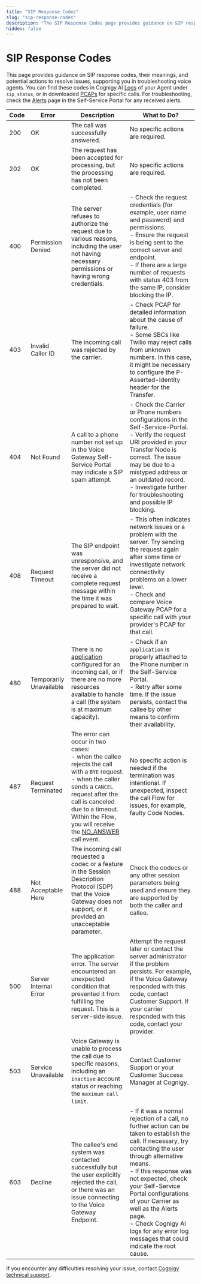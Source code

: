 ```yaml
---
title: "SIP Response Codes"
slug: "sip-response-codes"
description: "The SIP Response Codes page provides guidance on SIP response codes, their meanings, and potential actions to resolve issues, supporting you in troubleshooting voice agents."
hidden: false
---
```


# SIP Response Codes

This page provides guidance on SIP response codes, their meanings, and potential actions to resolve issues, supporting you in troubleshooting voice agents.
You can find these codes in Cognigy.AI [Logs](../../ai/test/logs.md) of your Agent under `sip_status`, or in downloaded [PCAPs](../webapp/recent-calls.md#call-details) for specific calls.
For troubleshooting, check the [Alerts](../webapp/alerts.md) page in the Self-Service Portal for any received alerts.

| Code | Error                   | Description                                                                                                                                                                                                                                                                                                          | What to Do?                                                                                                                                                                                                                                                                                                                                                                                    |
|------|-------------------------|----------------------------------------------------------------------------------------------------------------------------------------------------------------------------------------------------------------------------------------------------------------------------------------------------------------------|------------------------------------------------------------------------------------------------------------------------------------------------------------------------------------------------------------------------------------------------------------------------------------------------------------------------------------------------------------------------------------------------|
| 200  | OK                      | The call was successfully answered.                                                                                                                                                                                                                                                                                  | No specific actions are required.                                                                                                                                                                                                                                                                                                                                                              |
| 202  | OK                      | The request has been accepted for processing, but the processing has not been completed.                                                                                                                                                                                                                             | No specific actions are required.                                                                                                                                                                                                                                                                                                                                                              |
| 400  | Permission Denied       | The server refuses to authorize the request due to various reasons, including the user not having necessary permissions or having wrong credentials.                                                                                                                                                                 | - Check the request credentials (for example, user name and password) and permissions. <br>- Ensure the request is being sent to the correct server and endpoint. <br>- If there are a large number of requests with status 403 from the same IP, consider blocking the IP.                                                                                                                    |
| 403  | Invalid Caller ID       | The incoming call was rejected by the carrier.                                                                                                                                                                                                                                                                       | - Check PCAP for detailed information about the cause of failure. <br> - Some SBCs like Twilio may reject calls from unknown numbers. In this case, it might be necessary to configure the P-Asserted-Identity header for the Transfer.                                                                                                                                                        |
| 404  | Not Found               | A call to a phone number not set up in the Voice Gateway Self-Service Portal may indicate a SIP spam attempt.                                                                                                                                                                                                        | - Check the Carrier or Phone numbers configurations in the Self-Service-Portal. <br>- Verify the request URI provided in your Transfer Node is correct. The issue may be due to a mistyped address or an outdated record. <br>- Investigate further for troubleshooting and possible IP blocking.                                                                                              |
| 408  | Request Timeout         | The SIP endpoint was unresponsive, and the server did not receive a complete request message within the time it was prepared to wait.                                                                                                                                                                                | - This often indicates network issues or a problem with the server. Try sending the request again after some time or investigate network connectivity problems on a lower level. <br>- Check and compare Voice Gateway PCAP for a specific call with your provider's PCAP for that call.                                                                                                       |
| 480  | Temporarily Unavailable | There is no [application](../webapp/applications.md) configured for an incoming call, or if there are no more resources available to handle a call (the system is at maximum capacity).                                                                                                                              | - Check if an `application` is properly attached to the Phone number in the Self-Service Portal. <br>- Retry after some time. If the issue persists, contact the callee by other means to confirm their availability.                                                                                                                                                                          |
| 487  | Request Terminated      | The error can occur in two cases: <br>- when the callee rejects the call with a `BYE` request.<br>- when the caller sends a `CANCEL` request after the call is canceled due to a timeout. Within the Flow, you will receive the [NO_ANSWER](../../../../../voice-gateway/references/events/NO_ANSWER.md) call event. | No specific action is needed if the termination was intentional. If unexpected, inspect the call Flow for issues, for example, faulty Code Nodes.                                                                                                                                                                                                                                              |
| 488  | Not Acceptable Here     | The incoming call requested a codec or a feature in the Session Description Protocol (SDP) that the Voice Gateway does not support, or it provided an unacceptable parameter.                                                                                                                                        | Check the codecs or any other session parameters being used and ensure they are supported by both the caller and callee.                                                                                                                                                                                                                                                                       |
| 500  | Server Internal Error   | The application error. The server encountered an unexpected condition that prevented it from fulfilling the request. This is a server-side issue.                                                                                                                                                                    | Attempt the request later or contact the server administrator if the problem persists. For example, if the Voice Gateway responded with this code, contact Customer Support. If your carrier responded with this code, contact your provider.                                                                                                                                                  |
| 503  | Service Unavailable     | Voice Gateway is unable to process the call due to specific reasons, including an `inactive` account status or reaching the `maximum call limit`.                                                                                                                                                                    | Contact Customer Support or your Customer Success Manager at Cognigy.                                                                                                                                                                                                                                                                                                                          |
| 603  | Decline                 | The callee's end system was contacted successfully but the user explicitly rejected the call, or there was an issue connecting to the Voice Gateway Endpoint.                                                                                                                                                        | - If it was a normal rejection of a call, no further action can be taken to establish the call. If necessary, try contacting the user through alternative means. <br>- If this response was not expected, check your Self-Service Portal configurations of your Carrier as well as the Alerts page. <br>- Check Cognigy AI logs for any error log messages that could indicate the root cause. |

If you encounter any difficulties resolving your issue, contact [Cognigy technical support](../../help/get-help.md).